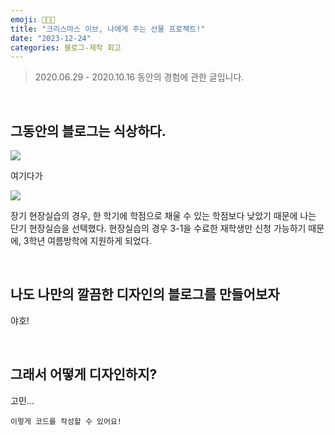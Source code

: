 ```yaml
---
emoji: 👩🏻‍💻
title: "크리스마스 이브, 나에게 주는 선물 프로젝트!"
date: "2023-12-24"
categories: 블로그-제작 회고
---
```


> 2020.06.29 - 2020.10.16 동안의 경험에 관한 글입니다.

&nbsp;

## 그동안의 블로그는 식상하다.

![](1-0.png)

여기다가

![](1-1.png)

장기 현장실습의 경우, 한 학기에 학점으로 채울 수 있는 학점보다 낮았기 때문에 나는 단기 현장실습을 선택했다. 현장실습의 경우 3-1을 수료한 재학생만 신청 가능하기 때문에, 3학년 여름방학에 지원하게 되었다.

&nbsp;

## 나도 나만의 깔끔한 디자인의 블로그를 만들어보자

야호!

&nbsp;

## 그래서 어떻게 디자인하지?

고민...

```toc
이렇게 코드를 작성할 수 있어요!
```
